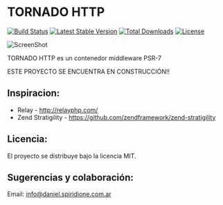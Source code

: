 TORNADO HTTP
============

[![Build Status](https://travis-ci.org/danielspk/TornadoHttp.svg)](https://travis-ci.org/danielspk/TornadoHttp)
[![Latest Stable Version](https://poser.pugx.org/danielspk/TornadoHttp/v/stable.svg)](https://packagist.org/packages/danielspk/TornadoHttp)
[![Total Downloads](https://poser.pugx.org/danielspk/TornadoHttp/downloads.svg)](https://packagist.org/packages/danielspk/TornadoHttp)
[![License](https://poser.pugx.org/danielspk/TornadoHttp/license.svg)](https://packagist.org/packages/danielspk/TornadoHttp)

![ScreenShot](http://tornado-php.com/wp-content/uploads/2014/08/tornado-php.png)

TORNADO HTTP es un contenedor middleware PSR-7

ESTE PROYECTO SE ENCUENTRA EN CONSTRUCCIÓN!!

## Inspiracion:

- Relay - http://relayphp.com/
- Zend Stratigility - https://github.com/zendframework/zend-stratigility

## Licencia:

El proyecto se distribuye bajo la licencia MIT.


## Sugerencias y colaboración:

Email: info@daniel.spiridione.com.ar
